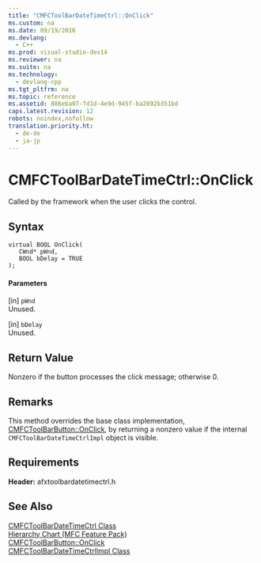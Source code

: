 ```yaml
---
title: "CMFCToolBarDateTimeCtrl::OnClick"
ms.custom: na
ms.date: 09/19/2016
ms.devlang: 
  - C++
ms.prod: visual-studio-dev14
ms.reviewer: na
ms.suite: na
ms.technology: 
  - devlang-cpp
ms.tgt_pltfrm: na
ms.topic: reference
ms.assetid: 886eba07-fd1d-4e9d-945f-ba2692b351bd
caps.latest.revision: 12
robots: noindex,nofollow
translation.priority.ht: 
  - de-de
  - ja-jp
---
```

# CMFCToolBarDateTimeCtrl::OnClick
Called by the framework when the user clicks the control.  
  
## Syntax  
  
```  
virtual BOOL OnClick(  
   CWnd* pWnd,  
   BOOL bDelay = TRUE  
);  
```  
  
#### Parameters  
 [in] `pWnd`  
 Unused.  
  
 [in] `bDelay`  
 Unused.  
  
## Return Value  
 Nonzero if the button processes the click message; otherwise 0.  
  
## Remarks  
 This method overrides the base class implementation, [CMFCToolBarButton::OnClick](../vs140/CMFCToolBarButton--OnClick.md), by returning a nonzero value if the internal `CMFCToolBarDateTimeCtrlImpl` object is visible.  
  
## Requirements  
 **Header:** afxtoolbardatetimectrl.h  
  
## See Also  
 [CMFCToolBarDateTimeCtrl Class](../vs140/CMFCToolBarDateTimeCtrl-Class.md)   
 [Hierarchy Chart (MFC Feature Pack)](../vs140/Hierarchy-Chart.md)   
 [CMFCToolBarButton::OnClick](../vs140/CMFCToolBarButton--OnClick.md)   
 [CMFCToolBarDateTimeCtrlImpl Class](assetId:///4fcddcbc-b374-4c27-bfb4-09fb0ca2eac5)